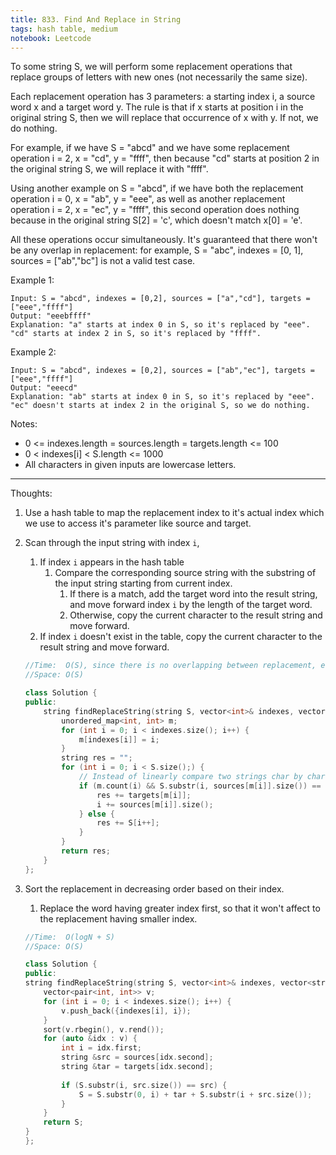 ```yaml
---
title: 833. Find And Replace in String
tags: hash table, medium
notebook: Leetcode
---
```


To some string S, we will perform some replacement operations that replace groups of letters with new ones (not necessarily the same size).

Each replacement operation has 3 parameters: a starting index i, a source word x and a target word y.  The rule is that if x starts at position i in the original string S, then we will replace that occurrence of x with y.  If not, we do nothing.

For example, if we have S = "abcd" and we have some replacement operation i = 2, x = "cd", y = "ffff", then because "cd" starts at position 2 in the original string S, we will replace it with "ffff".

Using another example on S = "abcd", if we have both the replacement operation i = 0, x = "ab", y = "eee", as well as another replacement operation i = 2, x = "ec", y = "ffff", this second operation does nothing because in the original string S[2] = 'c', which doesn't match x[0] = 'e'.

All these operations occur simultaneously.  It's guaranteed that there won't be any overlap in replacement: for example, S = "abc", indexes = [0, 1], sources = ["ab","bc"] is not a valid test case.

Example 1:

```
Input: S = "abcd", indexes = [0,2], sources = ["a","cd"], targets = ["eee","ffff"]
Output: "eeebffff"
Explanation: "a" starts at index 0 in S, so it's replaced by "eee".
"cd" starts at index 2 in S, so it's replaced by "ffff".
```

Example 2:
```
Input: S = "abcd", indexes = [0,2], sources = ["ab","ec"], targets = ["eee","ffff"]
Output: "eeecd"
Explanation: "ab" starts at index 0 in S, so it's replaced by "eee". 
"ec" doesn't starts at index 2 in the original S, so we do nothing.
```

Notes:

- 0 <= indexes.length = sources.length = targets.length <= 100
- 0 < indexes[i] < S.length <= 1000
- All characters in given inputs are lowercase letters.

----------
Thoughts:
1. Use a hash table to map the replacement index to it's actual index which we use to access it's parameter like source and target.
2. Scan through the input string with index `i`,
   1. If index `i` appears in the hash table
      1. Compare the corresponding source string with the substring of the input string starting from current index.
         1. If there is a match, add the target word into the result string, and move forward index `i` by the length of the target word.
         2. Otherwise, copy the current character to the result string and move forward.
   2. If index `i` doesn't exist in the table, copy the current character to the result string and move forward.

    ```c++
    //Time:  O(S), since there is no overlapping between replacement, every character will be at most compared by once.
    //Space: O(S)

    class Solution {
    public:
        string findReplaceString(string S, vector<int>& indexes, vector<string>& sources, vector<string>& targets) {
            unordered_map<int, int> m;
            for (int i = 0; i < indexes.size(); i++) {
                m[indexes[i]] = i;
            }
            string res = "";
            for (int i = 0; i < S.size();) {
                // Instead of linearly compare two strings char by char, extract the substring from the input string and compare with source directly
                if (m.count(i) && S.substr(i, sources[m[i]].size()) == sources[m[i]]) {
                    res += targets[m[i]];
                    i += sources[m[i]].size();
                } else {
                    res += S[i++];
                }
            }
            return res;
        }
    };
    ```
3. Sort the replacement in decreasing order based on their index.
   1. Replace the word having greater index first, so that it won't affect to the replacement having smaller index.

    ```c++
    //Time:  O(logN + S)
    //Space: O(S)

    class Solution {
    public:
    string findReplaceString(string S, vector<int>& indexes, vector<string>& sources, vector<string>& targets) {
        vector<pair<int, int>> v;
        for (int i = 0; i < indexes.size(); i++) {
            v.push_back({indexes[i], i});
        }
        sort(v.rbegin(), v.rend());
        for (auto &idx : v) {
            int i = idx.first;
            string &src = sources[idx.second];
            string &tar = targets[idx.second];
            
            if (S.substr(i, src.size()) == src) {
                S = S.substr(0, i) + tar + S.substr(i + src.size());
            }
        }
        return S;
    }
    };
    ```